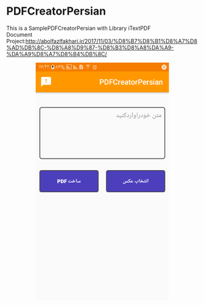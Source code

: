 # PDFCreatorPersian
This is a SamplePDFCreatorPersian with Library iTextPDF
</br>
Document Project:http://abolfazlfakhari.ir/2017/11/03/%D8%B7%D8%B1%D8%A7%D8%AD%DB%8C-%D8%A8%D9%87-%D8%B3%D8%A8%DA%A9-%DA%A9%D8%A7%D8%B4%DB%8C/
</br>
<p align="center">
  <img src="https://github.com/abolfazlfakhari/PDFCreatorPersian/blob/master/screen.png" width="350"/>
</p>
